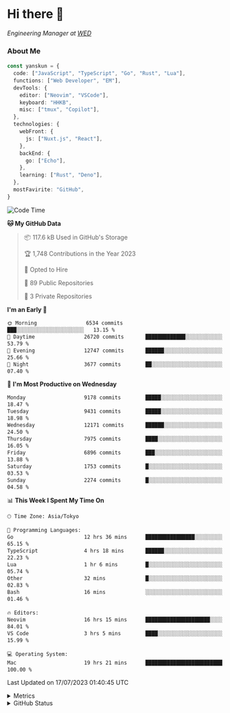# Hi there&nbsp;:wave:

<!-- ![Alt text](https://spotify-recently-played-readme.vercel.app/api?user=31kynbuubkiu3r4qh4hjuaglhfay) -->

_Engineering Manager at [WED](https://github.com/wedinc)_

### About Me

```ts
const yanskun = {
  code: ["JavaScript", "TypeScript", "Go", "Rust", "Lua"],
  functions: ["Web Developer", "EM"],
  devTools: {
    editor: ["Neovim", "VSCode"],
    keyboard: "HHKB",
    misc: ["tmux", "Copilot"],
  },
  technologies: {
    webFront: {
      js: ["Nuxt.js", "React"],
    },
    backEnd: {
      go: ["Echo"],
    },
    learning: ["Rust", "Deno"],
  },
  mostFavirite: "GitHub",
}
```

<!--START_SECTION:waka-->
![Code Time](http://img.shields.io/badge/Code%20Time-376%20hrs%2043%20mins-blue)

**🐱 My GitHub Data** 

> 📦 117.6 kB Used in GitHub's Storage 
 > 
> 🏆 1,748 Contributions in the Year 2023
 > 
> 💼 Opted to Hire
 > 
> 📜 89 Public Repositories 
 > 
> 🔑 3 Private Repositories 
 > 
**I'm an Early 🐤** 

```text
🌞 Morning                6534 commits        ███░░░░░░░░░░░░░░░░░░░░░░   13.15 % 
🌆 Daytime                26720 commits       █████████████░░░░░░░░░░░░   53.79 % 
🌃 Evening                12747 commits       ██████░░░░░░░░░░░░░░░░░░░   25.66 % 
🌙 Night                  3677 commits        ██░░░░░░░░░░░░░░░░░░░░░░░   07.40 % 
```
📅 **I'm Most Productive on Wednesday** 

```text
Monday                   9178 commits        █████░░░░░░░░░░░░░░░░░░░░   18.47 % 
Tuesday                  9431 commits        █████░░░░░░░░░░░░░░░░░░░░   18.98 % 
Wednesday                12171 commits       ██████░░░░░░░░░░░░░░░░░░░   24.50 % 
Thursday                 7975 commits        ████░░░░░░░░░░░░░░░░░░░░░   16.05 % 
Friday                   6896 commits        ███░░░░░░░░░░░░░░░░░░░░░░   13.88 % 
Saturday                 1753 commits        █░░░░░░░░░░░░░░░░░░░░░░░░   03.53 % 
Sunday                   2274 commits        █░░░░░░░░░░░░░░░░░░░░░░░░   04.58 % 
```


📊 **This Week I Spent My Time On** 

```text
🕑︎ Time Zone: Asia/Tokyo

💬 Programming Languages: 
Go                       12 hrs 36 mins      ████████████████░░░░░░░░░   65.15 % 
TypeScript               4 hrs 18 mins       ██████░░░░░░░░░░░░░░░░░░░   22.23 % 
Lua                      1 hr 6 mins         █░░░░░░░░░░░░░░░░░░░░░░░░   05.74 % 
Other                    32 mins             █░░░░░░░░░░░░░░░░░░░░░░░░   02.83 % 
Bash                     16 mins             ░░░░░░░░░░░░░░░░░░░░░░░░░   01.46 % 

🔥 Editors: 
Neovim                   16 hrs 15 mins      █████████████████████░░░░   84.01 % 
VS Code                  3 hrs 5 mins        ████░░░░░░░░░░░░░░░░░░░░░   15.99 % 

💻 Operating System: 
Mac                      19 hrs 21 mins      █████████████████████████   100.00 % 
```


 Last Updated on 17/07/2023 01:40:45 UTC
<!--END_SECTION:waka-->

<details>
  <summary>Metrics</summary>
  <img src="https://github.com/yanskun/yanskun/blob/main/github-metrics.svg" alt="Metrics">
</details>

<details>
  <summary>GitHub Status</summary>
  <picture>
    <source media="(prefers-color-scheme: dark)" srcset="https://raw.githubusercontent.com/yanskun/yanskun/master/profile-summary-card-output/nord_dark/0-profile-details.svg">
   <img src="https://raw.githubusercontent.com/yanskun/yanskun/master/profile-summary-card-output/default/0-profile-details.svg">
  </picture>
  <br>
  <picture>
    <source media="(prefers-color-scheme: dark)" srcset="https://raw.githubusercontent.com/yanskun/yanskun/master/profile-summary-card-output/nord_dark/1-repos-per-language.svg">
   <img src="https://raw.githubusercontent.com/yanskun/yanskun/master/profile-summary-card-output/default/1-repos-per-language.svg">
  </picture>
  <picture>
    <source media="(prefers-color-scheme: dark)" srcset="https://raw.githubusercontent.com/yanskun/yanskun/master/profile-summary-card-output/nord_dark/2-most-commit-language.svg">
   <img src="https://raw.githubusercontent.com/yanskun/yanskun/master/profile-summary-card-output/default/2-most-commit-language.svg">
  </picture>
  <br>
  <picture>
    <source media="(prefers-color-scheme: dark)" srcset="https://raw.githubusercontent.com/yanskun/yanskun/master/profile-summary-card-output/nord_dark/3-stats.svg">
   <img src="https://raw.githubusercontent.com/yanskun/yanskun/master/profile-summary-card-output/default/3-stats.svg">
  </picture>
  <picture>
    <source media="(prefers-color-scheme: dark)" srcset="https://raw.githubusercontent.com/yanskun/yanskun/master/profile-summary-card-output/nord_dark/4-productive-time.svg">
   <img src="https://raw.githubusercontent.com/yanskun/yanskun/master/profile-summary-card-output/default/4-productive-time.svg">
  </picture>
</details>
